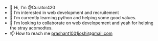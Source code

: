 - 👋 Hi, I’m @Curator420
- 👀 I’m interested in web development and recruitement
- 🌱 I’m currently learning python and helping some good values.
- 💞️ I’m looking to collaborate on web developement and yeah for helping the stray acomodtes.
- 📫 How to reach me prashant1001joshi@gmail.com

<!---
Curator420/Curator420 is a ✨ special ✨ repository because its `README.md` (this file) appears on your GitHub profile.
You can click the Preview link to take a look at your changes.
--->
